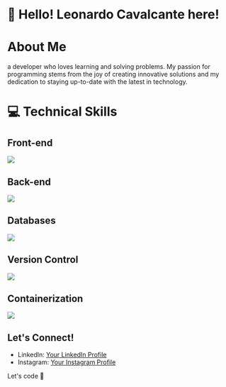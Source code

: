 # 👋 Hello! Leonardo Cavalcante here!
# About Me
a developer who loves learning and solving problems. My passion for programming stems from the joy of creating innovative solutions and my dedication to staying up-to-date with the latest in technology.

# 💻 Technical Skills

## Front-end
 <img src="https://skillicons.dev/icons?i=html,css,react,javascript,typescript" />

## Back-end
 <img src="https://skillicons.dev/icons?i=nodejs" />

## Databases
 <img src="https://skillicons.dev/icons?i=postgres,mysql" />

## Version Control
 <img src="https://skillicons.dev/icons?i=git" />
 
## Containerization
 <img src="https://skillicons.dev/icons?i=aws,docker" />

## Let's Connect!

- LinkedIn: [Your LinkedIn Profile](https://www.linkedin.com/in/leonardo-cavalcante-b11212250/)
- Instagram: [Your Instagram Profile](https://www.instagram.com/leonardocavalcante05/)

Let's code 🚀




